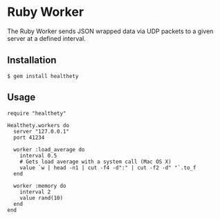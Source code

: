 # Ruby Worker

The Ruby Worker sends JSON wrapped data via UDP packets to a given server at a defined interval.

## Installation

    $ gem install healthety

## Usage

    require "healthety"

    Healthety.workers do
      server "127.0.0.1"
      port 41234

      worker :load_average do
        interval 0.5
        # Gets load average with a system call (Mac OS X)
        value `w | head -n1 | cut -f4 -d":" | cut -f2 -d" "`.to_f
      end

      worker :memory do
        interval 2
        value rand(10)
      end
    end
